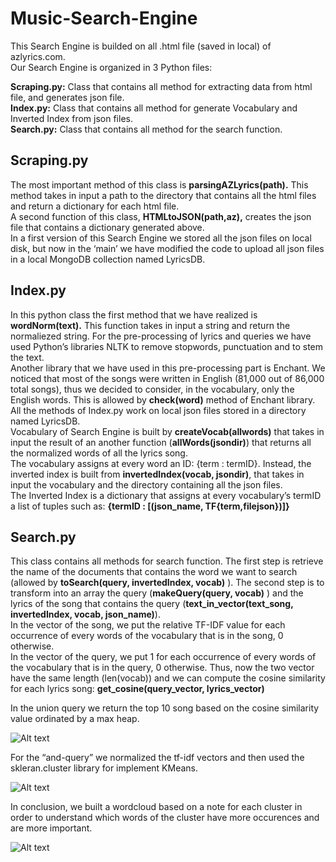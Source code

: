 # Music-Search-Engine

This Search Engine is builded on all .html file (saved in local) of azlyrics.com. </br>
Our Search Engine is organized in 3 Python files:

**Scraping.py:** Class that contains all method for extracting data from html file, and generates json file. </br>
**Index.py:** Class that contains all method for generate Vocabulary and Inverted Index from json files. </br>
**Search.py:** Class that contains all method for the search function. </br>

## Scraping.py

The most important method of this class is **parsingAZLyrics(path).** This method takes in input a path to the directory that contains all the html files and return a dictionary for each html file. </br>
A second function of this class, **HTMLtoJSON(path,az),** creates the json file that contains a dictionary generated above. </br>
In a first version of this Search Engine we stored all the json files on local disk, but now in the ‘main’ we have modified the code to upload all json files in a local MongoDB collection named LyricsDB.

## Index.py

In this python class the first method that we have realized is **wordNorm(text).** This function takes in input a string and return the normaliezed string. For the pre-processing of lyrics and queries we have used Python’s libraries NLTK to remove stopwords, punctuation and 
to stem the text.</br> Another library that we have used in this pre-processing part is Enchant. We noticed that most of the songs were written in English  (81,000 out of 86,000 total songs), thus we decided to consider, in the vocabulary, only the English words. This is allowed by **check(word)** method of Enchant library. </br>
All the methods of Index.py work on local json files stored in a directory named LyricsDB. </br>
Vocabulary of Search Engine is built by **createVocab(allwords)** that takes  in input the result of an another function (**allWords(jsondir)**) that returns all the normalized words of all the lyrics song. </br>
The vocabulary assigns at every word an ID: {term : termID}.
Instead, the inverted index is built from **invertedIndex(vocab, jsondir)**, that takes in input the vocabulary and the directory containing all the json files. </br>
The Inverted Index is a dictionary that assigns at every vocabulary’s termID a list of tuples such as: 
**{termID : [(json_name, TF{term,filejson})]}**

## Search.py

This class contains all methods for search function. The first step is retrieve the name of the documents that contains the word we want to search (allowed by **toSearch(query, invertedIndex, vocab)** ).  The second step is to transform into an array the query (**makeQuery(query, vocab)** ) and the lyrics of the song that contains the query (**text_in_vector(text_song, invertedIndex, vocab, json_name)**). </br>
In the vector of the song, we put the relative TF-IDF value for each occurrence of every words of the vocabulary that is in the song, 0 otherwise. </br> In the vector of the query, we put 1 for each occurrence of every words of the vocabulary that is in the query, 0 otherwise.
Thus, now the two vector have the same length (len(vocab)) and we can compute the cosine similarity for each lyrics song: 
**get_cosine(query_vector, lyrics_vector)** </br>

In the union query we return the top 10 song based on the cosine similarity value ordinated by a max heap. </br>

![Alt text](/Music-Search-Engine/image/union.png?raw=true)

For the “and-query” we normalized the tf-idf vectors and then used the skleran.cluster library for implement KMeans. </br>

![Alt text](/Music-Search-Engine/image/and.png?raw=true)

In conclusion, we built a wordcloud based on a note for each cluster in order to understand which words of the cluster have more occurences and are more important. </br>

![Alt text](/Music-Search-Engine/image/wordcloud.png?raw=true)

